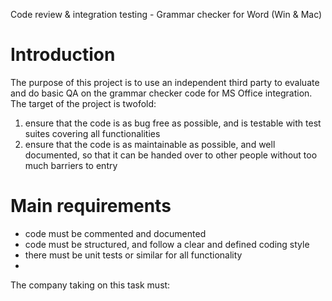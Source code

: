 Code review & integration testing - Grammar checker for Word (Win & Mac)

# Introduction

The purpose of this project is to use an independent third party to evaluate and do basic QA on the grammar checker code for MS Office integration. The target of the project is twofold:

1. ensure that the code is as bug free as possible, and is testable with test suites covering all functionalities
2. ensure that the code is as maintainable as possible, and well documented, so that it can be handed over to other people without too much barriers to entry

Main requirements
=================

* code must be commented and documented
* code must be structured, and follow a clear and defined coding style
* there must be unit tests or similar for all functionality
* 


The company taking on this task must: